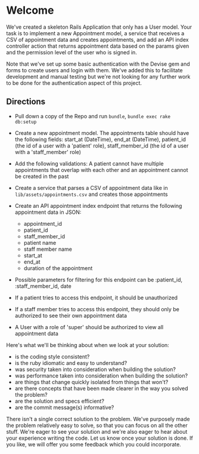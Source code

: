 # Welcome

We've created a skeleton Rails Application that only has a User model. Your task is to implement a new Appointment model, a service that receives a CSV of appointment data and creates appointments, and add an API index controller action that returns appointment data based on the params given and the permission level of the user who is signed in. 

Note that we've set up some basic authentication with the Devise gem and forms to create users and login with them. We've added this to facilitate development and manual testing but we're not looking for any further work to be done for the authentication aspect of this project.

## Directions

* Pull down a copy of the Repo and run `bundle`, `bundle exec rake db:setup`
* Create a new appointment model. The appointments table should have the following fields: start_at (DateTime), end_at (DateTime), patient_id (the id of a user with a 'patient' role), staff_member_id (the id of a user with a 'staff_member' role)
* Add the following validations: A patient cannot have multiple appointments that overlap with each other and an appointment cannot be created in the past
* Create a service that parses a CSV of appointment data like in `lib/assets/appointments.csv`  and creates those appointments
* Create an API appointment index endpoint that returns the following appointment data in JSON:
  * appointment_id
  * patient_id
  * staff_member_id
  * patient name
  * staff member name
  * start_at
  * end_at
  * duration of the appointment

* Possible parameters for filtering for this endpoint can be :patient_id, :staff_member_id, date 
* If a patient tries to access this endpoint, it should be unauthorized
* If a staff member tries to access this endpoint, they should only be authorized to see their own appointment data
* A User with a role of 'super' should be authorized to view all appointment data

Here's what we'll be thinking about when we look at your solution:

* is the coding style consistent?
* is the ruby idiomatic and easy to understand?
* was security taken into consideration when building the solution?
* was performance taken into consideration when building the solution?
* are things that change quickly isolated from things that won't?
* are there concepts that have been made clearer in the way you solved the problem?
* are the solution and specs efficient?
* are the commit message(s) informative?

There isn't a single correct solution to the problem. We've purposely made the problem relatively easy to solve, so that you can focus on all the other stuff. We're eager to see your solution and we're also eager to hear about your experience writing the code. Let us know once your solution is done. If you like, we will offer you some feedback which you could incorporate.
